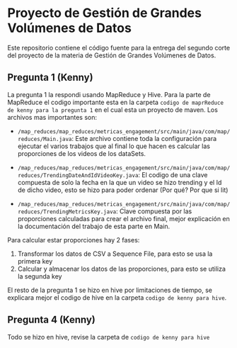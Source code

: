 # Proyecto de Gestión de Grandes Volúmenes de Datos

Este repositorio contiene el código fuente para la entrega del segundo corte del proyecto de la materia de Gestión de Grandes Volúmenes de Datos.

## Pregunta 1 (Kenny)

La pregunta 1 la respondi usando MapReduce y Hive. Para la parte de MapReduce el codigo importante esta en la carpeta `codigo de maprReduce de kenny para la pregunta 1` en el cual esta un proyecto de maven. Los archivos mas importantes son:

- `/map_reduces/map_reduces/metricas_engagement/src/main/java/com/map/reduces/Main.java`: Este archivo contiene toda la configuración para ejecutar el varios trabajos que al final lo que hacen es calcular las proporciones de los videos de los dataSets. 

- `/map_reduces/map_reduces/metricas_engagement/src/main/java/com/map/reduces/TrendingDateAndIdVideoKey.java`: El codigo de una clave compuesta de solo la fecha en la que un video se hizo trending y el Id de dicho video, esto se hizo para poder ordenar (Por qué? Por que si lit)


- `/map_reduces/map_reduces/metricas_engagement/src/main/java/com/map/reduces/TrendingMetricsKey.java`: Clave compuesta por las proporciones calculadas para crear el archivo final, mejor explicación en la documentación del trabajo de esta parte en Main.

Para calcular estar proporciones hay 2 fases:
1) Transformar los datos de CSV a Sequence File, para esto se usa la primera key
2) Calcular y almacenar los datos de las proporciones, para esto se utiliza la segunda key


El resto de la pregunta 1 se hizo en hive por limitaciones de tiempo, se explicara mejor el codigo de hive en la carpeta `codigo de kenny para hive`.


## Pregunta 4 (Kenny)

Todo se hizo en hive, revise la carpeta de `codigo de kenny para hive`



